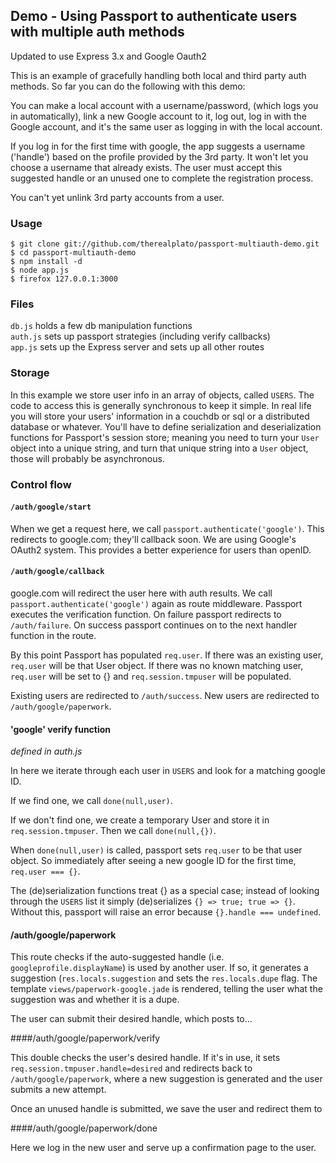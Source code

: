 ## Demo - Using Passport to authenticate users with multiple auth methods

Updated to use Express 3.x and Google Oauth2

This is an example of gracefully handling both local and third party auth
methods. So far you can do the following with this demo:

You can make a local account with a username/password, (which logs you in
automatically), link a new Google account to it, log out, log in with the Google
account, and it's the same user as logging in with the local account.

If you log in for the first time with google, the app suggests a
username ('handle') based on the profile provided by the 3rd party.  It won't
let you choose a username that already exists. The user must accept this
suggested handle or an unused one to complete the registration process.

You can't yet unlink 3rd party accounts from a user.

### Usage

    $ git clone git://github.com/therealplato/passport-multiauth-demo.git
    $ cd passport-multiauth-demo
    $ npm install -d
    $ node app.js
    $ firefox 127.0.0.1:3000

### Files

`db.js` holds a few db manipulation functions  
`auth.js` sets up passport strategies (including verify callbacks)  
`app.js` sets up the Express server and sets up all other routes  

### Storage

In this example we store user info in an array of objects, called `USERS`. The
code to access this is generally synchronous to keep it simple. In real life you
will store your users' information in a couchdb or sql or a distributed database
or whatever. You'll have to define serialization and deserialization functions
for Passport's session store; meaning you need to turn your `User` object into a
unique string, and turn that unique string into a `User` object, those will
probably be asynchronous.

### Control flow
#### `/auth/google/start`
When we get a request here, we call `passport.authenticate('google')`. This
redirects to google.com; they'll callback soon. We are using Google's OAuth2
system. This provides a better experience for users than openID.

#### `/auth/google/callback`
google.com will redirect the user here with auth results.  We call
`passport.authenticate('google')` again as route middleware. Passport executes
the verification function. On failure passport redirects to `/auth/failure`. On
success passport continues on to the next handler function in the route.

By this point Passport has populated `req.user`. If there was an existing user,
`req.user` will be that User object. If there was no known matching user,
`req.user` will be set to {} and `req.session.tmpuser` will be populated.

Existing users are redirected to `/auth/success`. New users are redirected to
`/auth/google/paperwork`.

#### 'google' verify function
*defined in auth.js*

In here we iterate through each user in `USERS` and look for a matching google
ID.

If we find one, we call `done(null,user)`.

If we don't find one, we create a temporary User and store it in 
`req.session.tmpuser`. Then we call `done(null,{})`.

When `done(null,user)` is called, passport sets `req.user` to be that user object.
So immediately after seeing a new google ID for the first time, `req.user ===
{}`.

The (de)serialization functions treat {} as a special case; instead of looking
through the `USERS` list it simply (de)serializes `{} => true; true => {}`.
Without this, passport will raise an error because `{}.handle === undefined`.

#### /auth/google/paperwork

This route checks if the auto-suggested handle (i.e.
`googleprofile.displayName`) is used by another user. If so, it generates a
suggestion (`res.locals.suggestion` and sets the `res.locals.dupe` flag. The
template `views/paperwork-google.jade` is rendered, telling the user what the
suggestion was and whether it is a dupe. 

The user can submit their desired handle, which posts to...

####/auth/google/paperwork/verify

This double checks the user's desired handle. If it's in use, it sets
`req.session.tmpuser.handle=desired` and redirects back to
`/auth/google/paperwork`, where a new suggestion is generated and the user
submits a new attempt.

Once an unused handle is submitted, we save the user and redirect them to

####/auth/google/paperwork/done

Here we log in the new user and serve up a confirmation page to the user.


  
  
  
